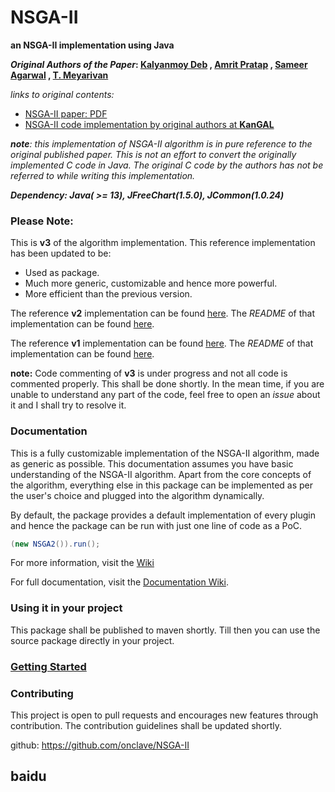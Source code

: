 # NSGA-II

**an NSGA-II implementation using Java**

**_Original Authors of the Paper_: [Kalyanmoy Deb](http://www.egr.msu.edu/~kdeb/)
, [Amrit Pratap](https://scholar.google.com/citations?user=E8wJ7G8AAAAJ&hl=en)
, [Sameer Agarwal](http://ieeexplore.ieee.org/search/searchresult.jsp?searchWithin=%22Authors%22:.QT.S.%20Agarwal.QT.&newsearch=true)
, [T. Meyarivan](http://ieeexplore.ieee.org/search/searchresult.jsp?searchWithin=%22Authors%22:.QT.T.%20Meyarivan.QT.&newsearch=true)**

_links to original contents:_

* [NSGA-II paper: PDF](http://citeseerx.ist.psu.edu/viewdoc/download?doi=10.1.1.542.385&rep=rep1&type=pdf)
* [NSGA-II code implementation by original authors at **KanGAL**](https://www.iitk.ac.in/kangal/codes.shtml)

_**note**: this implementation of NSGA-II algorithm is in pure reference to the original published paper. This is not an
effort to convert the originally implemented C code in Java. The original C code by the authors has not be referred to
while writing this implementation._

_**Dependency: Java( >= 13), JFreeChart(1.5.0), JCommon(1.0.24)**_

### Please Note:

This is **v3** of the algorithm implementation. This reference implementation has been updated to be:

* Used as package.
* Much more generic, customizable and hence more powerful.
* More efficient than the previous version.

The reference **v2** implementation can be found [here](https://github.com/onclave/NSGA-II/tree/master/v2). The _README_
of that implementation can be found [here](https://github.com/onclave/NSGA-II/blob/master/v2/README.md).

The reference **v1** implementation can be found [here](https://github.com/onclave/NSGA-II/tree/master/v1). The _README_
of that implementation can be found [here](https://github.com/onclave/NSGA-II/blob/master/v1/README.md).

**note:** Code commenting of **v3** is under progress and not all code is commented properly. This shall be done
shortly. In the mean time, if you are unable to understand any part of the code, feel free to open an _issue_ about it
and I shall try to resolve it.

### Documentation

This is a fully customizable implementation of the NSGA-II algorithm, made as generic as possible. This documentation
assumes you have basic understanding of the NSGA-II algorithm. Apart from the core concepts of the algorithm, everything
else in this package can be implemented as per the user's choice and plugged into the algorithm dynamically.

By default, the package provides a default implementation of every plugin and hence the package can be run with just one
line of code as a PoC.

 ```java
(new NSGA2()).run();
 ```

For more information, visit the [Wiki](https://github.com/onclave/NSGA-II/wiki)

For full documentation, visit the [Documentation Wiki](https://github.com/onclave/NSGA-II/wiki/Documentation).

### Using it in your project

This package shall be published to maven shortly. Till then you can use the source package directly in your project.

### [Getting Started](https://github.com/onclave/NSGA-II/wiki/Getting-Started)

### Contributing

This project is open to pull requests and encourages new features through contribution. The contribution guidelines
shall be updated shortly.

github: https://github.com/onclave/NSGA-II

## baidu 